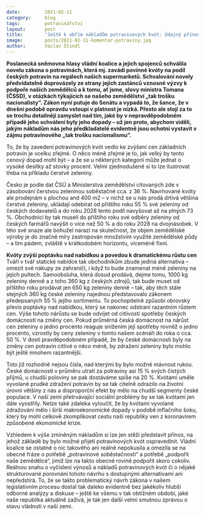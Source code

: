 ```yaml
---
date:         2021-02-11
category:     blog
tags:         potravinářství 
layout:       post
title:        "Ještě k obřím nákladům potravinových kvót: Údajný přínos nelze ospravedlnit"
image:        posts/2021-02-11-komentar-potraviny.jpg 
author:       Václav Štindl
---
```




**Poslanecká sněmovna hlasy vládní koalice a jejich spojenců schválila novelu zákona o potravinách, která mj. zavádí povinné kvóty na podíl českých potravin na regálech našich supermarketů. Schvalování novely předvídatelně doprovázely ze strany jejích zastánců vznosné výzvy k podpoře našich zemědělců a k tomu, ať jsme, slovy ministra Tomana (ČSSD), v otázkách týkajících se našeho zemědělství „tak trošku nacionalisty“. Zákon nyní putuje do Senátu a vypadá to, že šance, že v dnešní podobě opravdu vstoupí v platnost je nízká. Přesto ale stojí za to se trochu detailněji zamyslet nad tím, jaké by v nepravděpodobném případě jeho schválení byly jeho dopady – už jen proto, abychom viděli, jakým nákladům nás jeho předkladatelé evidentně jsou ochotni vystavit v zájmu potravinového „tak trošku nacionalismu“.**



To, že by zavedení potravinových kvót vedlo ke zvýšení cen základních potravin je vcelku zřejmé. O něco méně zřejmé je to, jak velký by tento cenový dopad mohl být – a že se u některých kategorií může jednat o vysoké desítky až stovky procent. Velmi zjednodušeně si to lze ilustrovat třeba na příkladu čerstvé zeleniny.

Česko je podle dat ČSÚ a Ministerstva zemědělství citovaných zde v zásobování čerstvou zeleninou soběstačné cca. z 36 %. Navrhované kvóty ale prodejnám s plochou and 400 m2 – v nichž se u nás prodá drtivá většina čerstvé zeleniny, ukládají odebírat od příštího roku 55 % své zeleniny od českých dodavatelů a do roku 2028 tento podíl navyšovat až na plných 73 %. Obchodníci by tak museli do příštího roku své odběry zeleniny od českých farmářů navýšit o více než 50 % a do roku 2028 na dvojnásobek. V této své snaze ale bohužel narazí na skutečnost, že objem zemědělské výroby je do značné míry zastropován množstvím využité zemědělské půdy – a tím pádem, zvláště v krátkodobém horizontu, víceméně fixní. 

**Kvóty zvýší poptávku nad nabídkou a povedou k dramatickému růstu cen**
Tváří v tvář statické nabídce tak obchodníkům zbude jediná alternativa – omezit své nákupy ze zahraničí, i když to bude znamenat méně zeleniny na jejich pultech. Samoobsluha, která dosud prodává, dejme tomu, 1000 kg zeleniny denně a z toho 360 kg z českých zdrojů, tak bude muset od příštího roku prodávat jen 650 kg zeleniny denně – tak, aby těch stále stejných 360 kg české zeleniny najednou představovalo zákonem předepsaných 55 % jejího sortimentu. To pochopitelně způsobí obrovský převis poptávky nad nabídkou, který se nakonec odstraní razantním růstem cen. Výše tohoto nárůstu se bude odvíjet od citlivosti spotřeby českých domácností na změny cen. Pokud průměrná česká domácnost na nárůst cen zeleniny o jedno procento reaguje snížením její spotřeby rovněž o jedno procento, vzrostly by ceny zeleniny v tomto našem scénáři do roka o cca. 50 %. V dosti pravděpodobném případě, že by české domácnosti byly na změny cen potravin citlivé o něco méně, by zdražení zeleniny bylo mohlo být ještě mnohem razantnější.

Toto již rozhodně nejsou čísla, nad kterými by bylo možné mávnout rukou. České domácnosti v průměru utratí za potraviny asi 15 % svých čistých příjmů, u chudší poloviny se pak dostáváme spíše na 20 %. Kvótami uměle vyvolané prudké zdražení potravin by se tak citelně odrazilo na životní úrovni většiny z nás a disproporční efekt by mělo na chudší segmenty české populace. V naší zemi přetrvávající sociální problémy by se tak kvótami jen dále vyostřily. Nelze také zdaleka vyloučit, že by kvótami vyvolané zdražování mělo i širší makroekonomické dopady v podobě inflačního šoku, který by mohl celkově zkomplikovat cestu naší republiky ven z koronavirem způsobené ekonomické krize.

Vzhledem k výše zmíněným nákladům si lze jen stěží představit přínos, na jehož základě by bylo možné přijetí potravinových kvót ospravedlnit. Vládní koalice se ostatně o nic takového ani reálně nepokusila a omezila se na obecné fráze o potřebě „potravinové soběstačnosti“ a potřebě „podpořit naše zemědělce“, jimiž lze na takto obecné rovině podpořit skoro cokoliv. Reálnou snahu o vyčíslení výnosů a nákladů potravinových kvót či o nějaké strukturované porovnání tohoto návrhu s dostupnými alternativami ani nepředstírá. To, že se takto problematický návrh zákona v našem legislativním procesu dostal tak daleko evidentně bez jakékoliv hlubší odborné analýzy a diskuse – ještě ke všemu v tak obtížném období, jaké naše republika aktuálně zažívá, je tak jen další velmi smutnou zprávou o stavu vládnutí v naší zemi.
